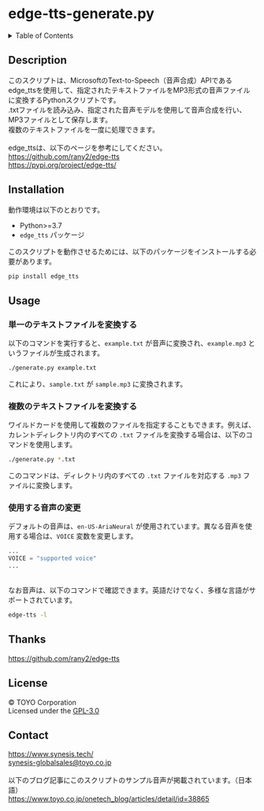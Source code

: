 # edge-tts-generate.py

<!-- TOC -->
<details>
  <summary>Table of Contents</summary>
  <ol>
    <li><a href="#description">Description</a></li>
    <li><a href="#installation">Installation</a></li>
    <li><a href="#usage">Usage</a></li>
    <li><a href="#thanks">Thanks</a></li>
    <li><a href="#license">License</a></li>
    <li><a href="#contact">Contact</a></li>
  </ol>
</details>


## Description  
このスクリプトは、MicrosoftのText-to-Speech（音声合成）APIであるedge_ttsを使用して、指定されたテキストファイルをMP3形式の音声ファイルに変換するPythonスクリプトです。  
.txtファイルを読み込み、指定された音声モデルを使用して音声合成を行い、MP3ファイルとして保存します。  
複数のテキストファイルを一度に処理できます。  
<br>
edge_ttsは、以下のページを参考にしてください。  
https://github.com/rany2/edge-tts  
https://pypi.org/project/edge-tts/ 

##  Installation  
動作環境は以下のとおりです。  
- Python>=3.7
- `edge_tts` パッケージ
  
このスクリプトを動作させるためには、以下のパッケージをインストールする必要があります。
```bash
pip install edge_tts
```

## Usage  

### 単一のテキストファイルを変換する
以下のコマンドを実行すると、`example.txt` が音声に変換され、`example.mp3` というファイルが生成されます。
```bash
./generate.py example.txt
```
これにより、`sample.txt` が `sample.mp3` に変換されます。

### 複数のテキストファイルを変換する
ワイルドカードを使用して複数のファイルを指定することもできます。例えば、カレントディレクトリ内のすべての `.txt` ファイルを変換する場合は、以下のコマンドを使用します。
```bash
./generate.py *.txt
```
このコマンドは、ディレクトリ内のすべての `.txt` ファイルを対応する `.mp3` ファイルに変換します。

### 使用する音声の変更  
デフォルトの音声は、`en-US-AriaNeural` が使用されています。異なる音声を使用する場合は、`VOICE` 変数を変更します。

```python
...
VOICE = "supported voice"
...
```
<br>
なお音声は、以下のコマンドで確認できます。英語だけでなく、多様な言語がサポートされています。  

```bash
edge-tts -l
```

## Thanks
https://github.com/rany2/edge-tts

## License  
© TOYO Corporation  
Licensed under the [GPL-3.0](https://github.com/synesis-toyo/generate?tab=GPL-3.0-1-ov-file)

## Contact
https://www.synesis.tech/  
[synesis-globalsales@toyo.co.jp](<mailto:synesis-globalsales@toyo.co.jp>)  
<br>
以下のブログ記事にこのスクリプトのサンプル音声が掲載されています。（日本語）  
https://www.toyo.co.jp/onetech_blog/articles/detail/id=38865

